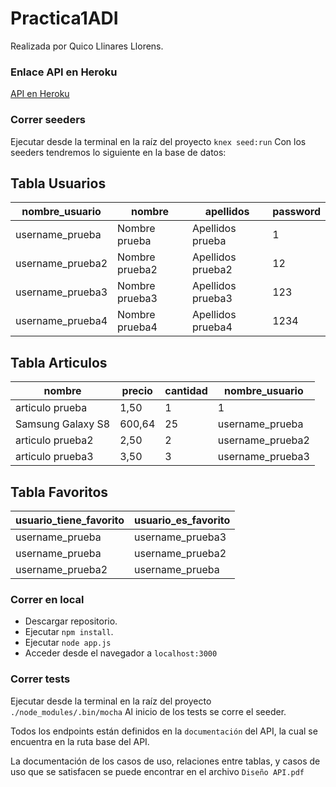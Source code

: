 # Practica1ADI

Realizada por Quico Llinares Llorens.

### Enlace API en Heroku

[API en Heroku](https://blooming-tundra-62951.herokuapp.com/)

### Correr seeders
Ejecutar desde la terminal en la raíz del proyecto `knex seed:run`
Con los seeders tendremos lo siguiente en la base de datos:
## Tabla Usuarios
|nombre_usuario|nombre|apellidos|password|
|--|--|--|--|
|username_prueba| Nombre prueba | Apellidos prueba | 1 |
|username_prueba2| Nombre prueba2 | Apellidos prueba2 | 12 |
|username_prueba3| Nombre prueba3 | Apellidos prueba3 | 123 |
|username_prueba4| Nombre prueba4 | Apellidos prueba4 | 1234 |

## Tabla Articulos
|nombre|precio|cantidad|nombre_usuario|
|--|--|--|--|
|articulo prueba| 1,50 | 1 | 1 |
|Samsung Galaxy S8| 600,64 | 25 | username_prueba |
|articulo prueba2| 2,50 | 2 | username_prueba2 |
|articulo prueba3| 3,50 | 3 | username_prueba3 |

## Tabla Favoritos
|usuario_tiene_favorito|usuario_es_favorito|
|--|--|
|username_prueba| username_prueba3 |
|username_prueba| username_prueba2 |
|username_prueba2| username_prueba |


### Correr en local
- Descargar repositorio.
- Ejecutar `npm install`.
- Ejecutar `node app.js`
- Acceder desde el navegador a `localhost:3000`

### Correr tests
Ejecutar desde la terminal en la raíz del proyecto `./node_modules/.bin/mocha`
Al inicio de los tests se corre el seeder.

Todos los endpoints están definidos en la `documentación` del API, la cual se encuentra en la ruta base del API.

La documentación de los casos de uso, relaciones entre tablas, y casos de uso que se satisfacen se puede encontrar en el archivo `Diseño API.pdf`
